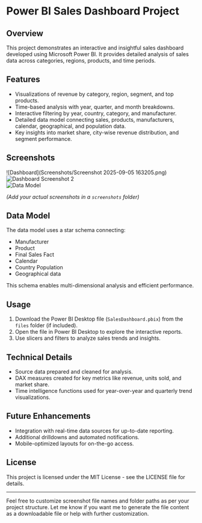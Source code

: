 # Power BI Sales Dashboard Project

## Overview
This project demonstrates an interactive and insightful sales dashboard developed using Microsoft Power BI. It provides detailed analysis of sales data across categories, regions, products, and time periods.

## Features
- Visualizations of revenue by category, region, segment, and top products.
- Time-based analysis with year, quarter, and month breakdowns.
- Interactive filtering by year, country, category, and manufacturer.
- Detailed data model connecting sales, products, manufacturers, calendar, geographical, and population data.
- Key insights into market share, city-wise revenue distribution, and segment performance.

## Screenshots
![Dashboard](Screenshots/Screenshot 2025-09-05 163205.png)
![Dashboard Screenshot 2](screenshots/dashboard2.jpg)  
![Data Model](screenshots/datamodel.jpg)  

*(Add your actual screenshots in a `screenshots` folder)*

## Data Model
The data model uses a star schema connecting:
- Manufacturer
- Product
- Final Sales Fact
- Calendar
- Country Population
- Geographical data

This schema enables multi-dimensional analysis and efficient performance.

## Usage
1. Download the Power BI Desktop file (`SalesDashboard.pbix`) from the `files` folder (if included).
2. Open the file in Power BI Desktop to explore the interactive reports.
3. Use slicers and filters to analyze sales trends and insights.

## Technical Details
- Source data prepared and cleaned for analysis.
- DAX measures created for key metrics like revenue, units sold, and market share.
- Time intelligence functions used for year-over-year and quarterly trend visualizations.

## Future Enhancements
- Integration with real-time data sources for up-to-date reporting.
- Additional drilldowns and automated notifications.
- Mobile-optimized layouts for on-the-go access.

## License
This project is licensed under the MIT License - see the LICENSE file for details.

---

Feel free to customize screenshot file names and folder paths as per your project structure. Let me know if you want me to generate the file content as a downloadable file or help with further customization.
